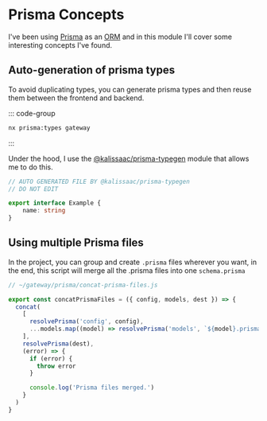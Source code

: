 # Prisma Concepts

I've been using [Prisma](https://www.prisma.io/docs/getting-started/quickstart)
as an [ORM](https://en.wikipedia.org/wiki/Object%E2%80%93relational_mapping) and in this module I'll cover some interesting concepts I've found.

## Auto-generation of prisma types

To avoid duplicating types, you can generate prisma types and then reuse them between the frontend and backend.

::: code-group

```sh [yarn]
nx prisma:types gateway
```

:::

Under the hood, I use the [@kalissaac/prisma-typegen](https://www.npmjs.com/package/@kalissaac/prisma-typegen) module that allows me to do this.

```ts
// AUTO GENERATED FILE BY @kalissaac/prisma-typegen
// DO NOT EDIT

export interface Example {
    name: string
}
```

## Using multiple Prisma files

In the project, you can group and create `.prisma` files wherever you want, in the end,
this script will merge all the .prisma files into one `schema.prisma`

```js
// ~/gateway/prisma/concat-prisma-files.js

export const concatPrismaFiles = ({ config, models, dest }) => {
  concat(
    [
      resolvePrisma('config', config),
      ...models.map((model) => resolvePrisma('models', `${model}.prisma`))
    ],
    resolvePrisma(dest),
    (error) => {
      if (error) {
        throw error
      }

      console.log('Prisma files merged.')
    }
  )
}

```
